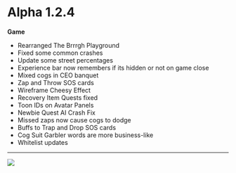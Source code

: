 Alpha 1.2.4
=======
**Game**
- Rearranged The Brrrgh Playground
- Fixed some common crashes
- Update some street percentages
- Experience bar now remembers if its hidden or not on game close
- Mixed cogs in CEO banquet
- Zap and Throw SOS cards
- Wireframe Cheesy Effect
- Recovery Item Quests fixed
- Toon IDs on Avatar Panels
- Newbie Quest AI Crash Fix
- Missed zaps now cause cogs to dodge
- Buffs to Trap and Drop SOS cards
- Cog Suit Garbler words are more business-like
- Whitelist updates

----

![](https://i.imgur.com/Pf9bX2n.png)
